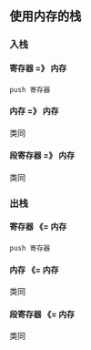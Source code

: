 ##  使用内存的栈
###   入栈
####    寄存器 =》 内存
```shell
push 寄存器
```

####    内存 =》 内存
类同

####    段寄存器 =》 内存
类同



###   出栈
####    寄存器 《= 内存
```shell
push 寄存器
```

####    内存 《= 内存
类同

####    段寄存器 《= 内存
类同
